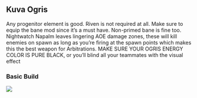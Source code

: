 ## Kuva Ogris
Any progenitor element is good. Riven is not required at all. Make sure to equip the bane mod since it’s a must have. Non-primed bane is fine too. Nightwatch Napalm leaves lingering AOE damage zones, these will kill enemies on spawn as long as you’re firing at the spawn points which makes this the best weapon for Arbitrations.
MAKE SURE YOUR OGRIS ENERGY COLOR IS PURE BLACK, or you’ll blind all your teammates with the visual effect


### Basic Build
![](media/builds_ogris_basic.png)